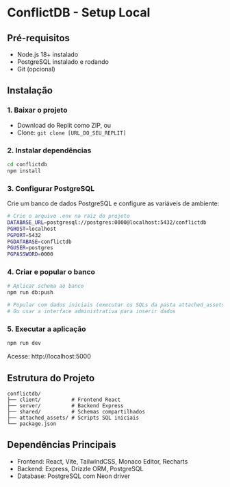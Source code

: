 # ConflictDB - Setup Local

## Pré-requisitos
- Node.js 18+ instalado
- PostgreSQL instalado e rodando
- Git (opcional)

## Instalação

### 1. Baixar o projeto
- Download do Replit como ZIP, ou
- Clone: `git clone [URL_DO_SEU_REPLIT]`

### 2. Instalar dependências
```bash
cd conflictdb
npm install
```

### 3. Configurar PostgreSQL
Crie um banco de dados PostgreSQL e configure as variáveis de ambiente:

```bash
# Crie o arquivo .env na raiz do projeto
DATABASE_URL=postgresql://postgres:0000@localhost:5432/conflictdb
PGHOST=localhost
PGPORT=5432
PGDATABASE=conflictdb
PGUSER=postgres
PGPASSWORD=0000
```

### 4. Criar e popular o banco
```bash
# Aplicar schema ao banco
npm run db:push

# Popular com dados iniciais (executar os SQLs da pasta attached_assets)
# Ou usar a interface administrativa para inserir dados
```

### 5. Executar a aplicação
```bash
npm run dev
```

Acesse: http://localhost:5000

## Estrutura do Projeto
```
conflictdb/
├── client/          # Frontend React
├── server/          # Backend Express
├── shared/          # Schemas compartilhados
├── attached_assets/ # Scripts SQL iniciais
└── package.json
```

## Dependências Principais
- Frontend: React, Vite, TailwindCSS, Monaco Editor, Recharts
- Backend: Express, Drizzle ORM, PostgreSQL
- Database: PostgreSQL com Neon driver